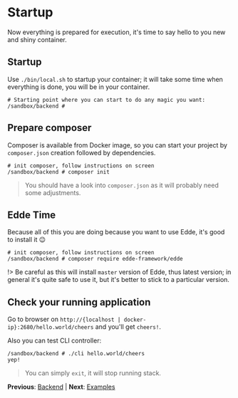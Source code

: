 # Startup

Now everything is prepared for execution, it's time to say hello to you new and shiny container.

## Startup

Use `./bin/local.sh` to startup your container; it will take some time when everything is done, you will be in your
container.

```
# Starting point where you can start to do any magic you want: 
/sandbox/backend #
```

## Prepare composer

Composer is available from Docker image, so you can start your project by `composer.json` creation followed by dependencies. 

```
# init composer, follow instructions on screen 
/sandbox/backend # composer init
```

> You should have a look into `composer.json` as it will probably need some adjustments. 

## Edde Time

Because all of this you are doing because you want to use Edde, it's good to install it :wink: 

```
# init composer, follow instructions on screen 
/sandbox/backend # composer require edde-framework/edde
```

!> Be careful as this will install `master` version of Edde, thus latest version; in general it's quite safe to use it, but it's better
to stick to a particular version.

## Check your running application

Go to browser on `http://{localhost | docker-ip}:2680/hello.world/cheers` and you'll get `cheers!`.

Also you can test CLI controller:

```
/sandbox/backend # ./cli hello.world/cheers
yep!
```

> You can simply `exit`, it will stop running stack.

**Previous**: [Backend](/getting-started/backend) | **Next**: [Examples](/examples/index)
